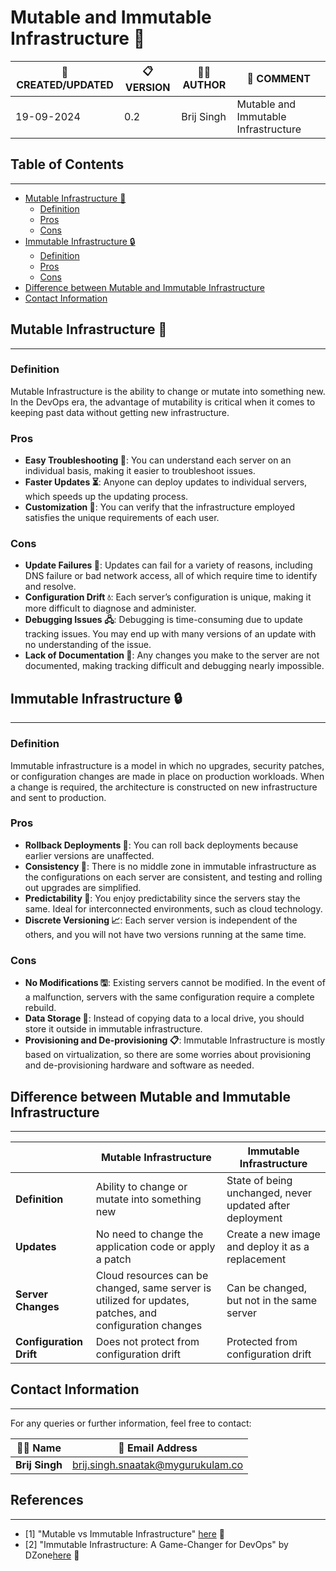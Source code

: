 # Mutable and Immutable Infrastructure 🤔


| 📅 CREATED/UPDATED | 📋 VERSION | 👨‍💻 AUTHOR | 📝 COMMENT |
|--------------------|------------|--------------|--------------------------------|
| 19-09-2024         | 0.2        | Brij Singh   | Mutable and Immutable Infrastructure              |

## Table of Contents
--------------------

* [Mutable Infrastructure 🏐](#mutable-infrastructure)
	+ [Definition](#definition)
	+ [Pros](#pros)
	+ [Cons](#cons)
* [Immutable Infrastructure 🔒](#immutable-infrastructure)
	+ [Definition](#definition-1)
	+ [Pros](#pros-1)
	+ [Cons](#cons-1)
* [Difference between Mutable and Immutable Infrastructure](#difference-between-mutable-and-immutable-infrastructure)
* [Contact Information](#contact-information)

## Mutable Infrastructure 🏐
---------------------------

### Definition

Mutable Infrastructure is the ability to change or mutate into something new. In the DevOps era, the advantage of mutability is critical when it comes to keeping past data without getting new infrastructure.

### Pros

* **Easy Troubleshooting 🚀**: You can understand each server on an individual basis, making it easier to troubleshoot issues.
* **Faster Updates ⏳**: Anyone can deploy updates to individual servers, which speeds up the updating process.
* **Customization 🎨**: You can verify that the infrastructure employed satisfies the unique requirements of each user.

### Cons

* **Update Failures 🚨**: Updates can fail for a variety of reasons, including DNS failure or bad network access, all of which require time to identify and resolve.
* **Configuration Drift 💧**: Each server’s configuration is unique, making it more difficult to diagnose and administer.
* **Debugging Issues 🖧**: Debugging is time-consuming due to update tracking issues. You may end up with many versions of an update with no understanding of the issue.
* **Lack of Documentation 📕**: Any changes you make to the server are not documented, making tracking difficult and debugging nearly impossible.

## Immutable Infrastructure 🔒
-----------------------------

### Definition

Immutable infrastructure is a model in which no upgrades, security patches, or configuration changes are made in place on production workloads. When a change is required, the architecture is constructed on new infrastructure and sent to production.

### Pros

* **Rollback Deployments 📙**: You can roll back deployments because earlier versions are unaffected.
* **Consistency 💯**: There is no middle zone in immutable infrastructure as the configurations on each server are consistent, and testing and rolling out upgrades are simplified.
* **Predictability 🔮**: You enjoy predictability since the servers stay the same. Ideal for interconnected environments, such as cloud technology.
* **Discrete Versioning 📈**: Each server version is independent of the others, and you will not have two versions running at the same time.

### Cons

* **No Modifications 🖫**: Existing servers cannot be modified. In the event of a malfunction, servers with the same configuration require a complete rebuild.
* **Data Storage 💾**: Instead of copying data to a local drive, you should store it outside in immutable infrastructure.
* **Provisioning and De-provisioning 📋**: Immutable Infrastructure is mostly based on virtualization, so there are some worries about provisioning and de-provisioning hardware and software as needed.

## Difference between Mutable and Immutable Infrastructure
--------------------------------------------------------

|  | Mutable Infrastructure | Immutable Infrastructure |
| --- | --- | --- |
| **Definition** | Ability to change or mutate into something new | State of being unchanged, never updated after deployment |
| **Updates** | No need to change the application code or apply a patch | Create a new image and deploy it as a replacement |
| **Server Changes** | Cloud resources can be changed, same server is utilized for updates, patches, and configuration changes | Can be changed, but not in the same server |
| **Configuration Drift** | Does not protect from configuration drift | Protected from configuration drift |

## Contact Information
---------------------

For any queries or further information, feel free to contact:

| 👨‍💻 Name | 📧 Email Address |
|---------------|-------------------------------------|
| **Brij Singh**| brij.singh.snaatak@mygurukulam.co   |

## References
--------------

* [1] "Mutable vs Immutable Infrastructure" [here](https://www.geeksforgeeks.org/difference-between-mutable-and-immutable-infrastructure/) 📄
* [2] "Immutable Infrastructure: A Game-Changer for DevOps" by DZone[here](https://devops.com/immutable-infrastructure-the-next-step-for-devops/) 📄
